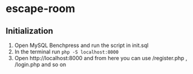 # escape-room

## Initialization
1. Open MySQL Benchpress and run the script in init.sql
2. In the terminal run `php -S localhost:8000`
3. Open http://localhost:8000 and from here you can use /register.php , /login.php and so on
